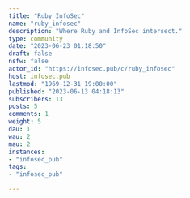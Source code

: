 ```yaml
---
title: "Ruby InfoSec" 
name: "ruby_infosec"
description: "Where Ruby and InfoSec intersect."
type: community
date: "2023-06-23 01:18:50"
draft: false
nsfw: false
actor_id: "https://infosec.pub/c/ruby_infosec"
host: infosec.pub
lastmod: "1969-12-31 19:00:00"
published: "2023-06-13 04:18:13"
subscribers: 13
posts: 5
comments: 1
weight: 5
dau: 1
wau: 2
mau: 2
instances:
- "infosec_pub"
tags: 
- "infosec_pub"

---
```

